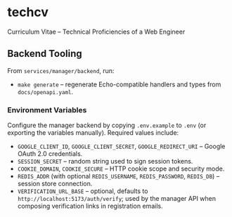 # techcv
Curriculum Vitae – Technical Proficiencies of a Web Engineer

## Backend Tooling

From `services/manager/backend`, run:

- `make generate` – regenerate Echo-compatible handlers and types from `docs/openapi.yaml`.

### Environment Variables

Configure the manager backend by copying `.env.example` to `.env` (or exporting the variables manually). Required values include:

- `GOOGLE_CLIENT_ID`, `GOOGLE_CLIENT_SECRET`, `GOOGLE_REDIRECT_URI` – Google OAuth 2.0 credentials.
- `SESSION_SECRET` – random string used to sign session tokens.
- `COOKIE_DOMAIN`, `COOKIE_SECURE` – HTTP cookie scope and security mode.
- `REDIS_ADDR` (with optional `REDIS_USERNAME`, `REDIS_PASSWORD`, `REDIS_DB`) – session store connection.
- `VERIFICATION_URL_BASE` – optional, defaults to `http://localhost:5173/auth/verify`; used by the manager API when composing verification links in registration emails.
